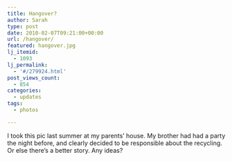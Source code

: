 ```yaml
---
title: Hangover?
author: Sarah
type: post
date: 2010-02-07T09:21:00+00:00
url: /hangover/
featured: hangover.jpg
lj_itemid:
  - 1093
lj_permalink:
  - '#/279924.html'
post_views_count:
  - 854
categories:
  - updates
tags:
  - photos

---
```


I took this pic last summer at my parents&#8217; house. My brother had had a party the night before, and clearly decided to be responsible about the recycling. Or else there&#8217;s a better story. Any ideas?